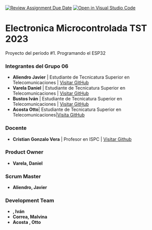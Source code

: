 [![Review Assignment Due Date](https://classroom.github.com/assets/deadline-readme-button-24ddc0f5d75046c5622901739e7c5dd533143b0c8e959d652212380cedb1ea36.svg)](https://classroom.github.com/a/J_sTf_W8)
[![Open in Visual Studio Code](https://classroom.github.com/assets/open-in-vscode-718a45dd9cf7e7f842a935f5ebbe5719a5e09af4491e668f4dbf3b35d5cca122.svg)](https://classroom.github.com/online_ide?assignment_repo_id=10792617&assignment_repo_type=AssignmentRepo)
# **Electronica Microcontrolada TST 2023**

Proyecto del período #1. Programando el ESP32

### Integrantes del Grupo 06

- **Aliendro Javier** | Estudiante de Tecnicatura Superior en Telecomunicaciones | [Visitar GitHub](https://github.com/CACHITO-13)
- **Varela Daniel** | Estudiante de Tecnicatura Superior en Telecomunicaciones | [Visitar GitHub](https://github.com/linkygit)
- **Bustos Iván** | Estudiante de Tecnicatura Superior en Telecomunicaciones | [Visitar GitHub](https://github.com/ivanmaxibt)
- **Acosta Otto**|  Estudiante de Tecnicatura Superior en Telecomunicaciones|[Visita GitHub](https://github.com/oto2005)
### Docente 

- **Cristian Gonzalo Vera** | Profesor en ISPC | [Visitar Github](https://github.com/Gona79)

### Product Owner

- **Varela, Daniel**

### Scrum Master

- **Aliendro, Javier**

### Development Team

- **, Iván**
- **Correa, Malvina**
- **Acosta , Otto**

